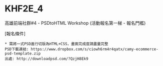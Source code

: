 KHF2E_4
=======

高雄前端社群#4 - PSDtoHTML Workshop (活動報名第一梯 - 報名門檻)


  [報名條件]

	* 需將一式PSD進行切版為HTML+CSS，畫面完成度請盡量完整
    PSD下載連結: https://www.dropbox.com/s/ciowh6rm4r4qatx/camy-ecommerce-psd-template.zip
    出處: http://downloadpsd.com/?QzjH8Ek9

